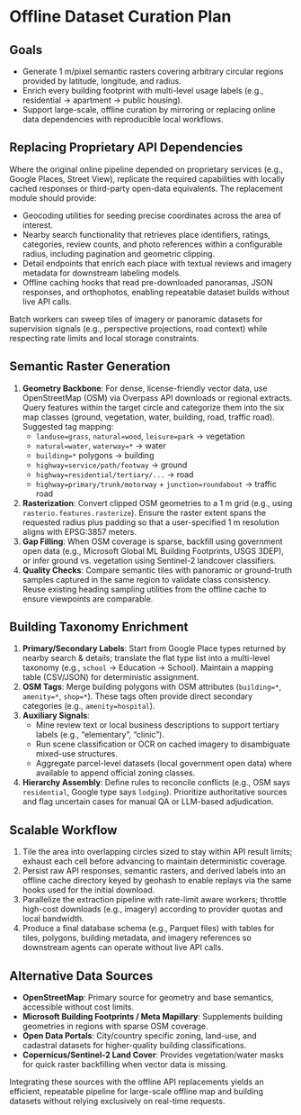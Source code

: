 # Offline Dataset Curation Plan

## Goals
- Generate 1 m/pixel semantic rasters covering arbitrary circular regions provided by latitude, longitude, and radius.
- Enrich every building footprint with multi-level usage labels (e.g., residential → apartment → public housing).
- Support large-scale, offline curation by mirroring or replacing online data dependencies with reproducible local workflows.

## Replacing Proprietary API Dependencies
Where the original online pipeline depended on proprietary services (e.g., Google Places, Street View), replicate the required capabilities with locally cached responses or third-party open-data equivalents. The replacement module should provide:
- Geocoding utilities for seeding precise coordinates across the area of interest.
- Nearby search functionality that retrieves place identifiers, ratings, categories, review counts, and photo references within a configurable radius, including pagination and geometric clipping.
- Detail endpoints that enrich each place with textual reviews and imagery metadata for downstream labeling models.
- Offline caching hooks that read pre-downloaded panoramas, JSON responses, and orthophotos, enabling repeatable dataset builds without live API calls.

Batch workers can sweep tiles of imagery or panoramic datasets for supervision signals (e.g., perspective projections, road context) while respecting rate limits and local storage constraints.

## Semantic Raster Generation
1. **Geometry Backbone**: For dense, license-friendly vector data, use OpenStreetMap (OSM) via Overpass API downloads or regional extracts. Query features within the target circle and categorize them into the six map classes (ground, vegetation, water, building, road, traffic road). Suggested tag mapping:
   - `landuse=grass`, `natural=wood`, `leisure=park` → vegetation
   - `natural=water`, `waterway=*` → water
   - `building=*` polygons → building
   - `highway=service/path/footway` → ground
   - `highway=residential/tertiary/...` → road
   - `highway=primary/trunk/motorway` + `junction=roundabout` → traffic road
2. **Rasterization**: Convert clipped OSM geometries to a 1 m grid (e.g., using `rasterio.features.rasterize`). Ensure the raster extent spans the requested radius plus padding so that a user-specified 1 m resolution aligns with EPSG:3857 meters.
3. **Gap Filling**: When OSM coverage is sparse, backfill using government open data (e.g., Microsoft Global ML Building Footprints, USGS 3DEP), or infer ground vs. vegetation using Sentinel-2 landcover classifiers.
4. **Quality Checks**: Compare semantic tiles with panoramic or ground-truth samples captured in the same region to validate class consistency. Reuse existing heading sampling utilities from the offline cache to ensure viewpoints are comparable.

## Building Taxonomy Enrichment
1. **Primary/Secondary Labels**: Start from Google Place types returned by nearby search & details; translate the flat type list into a multi-level taxonomy (e.g., `school` → Education → School). Maintain a mapping table (CSV/JSON) for deterministic assignment.
2. **OSM Tags**: Merge building polygons with OSM attributes (`building=*`, `amenity=*`, `shop=*`). These tags often provide direct secondary categories (e.g., `amenity=hospital`).
3. **Auxiliary Signals**:
   - Mine review text or local business descriptions to support tertiary labels (e.g., “elementary”, “clinic”).
   - Run scene classification or OCR on cached imagery to disambiguate mixed-use structures.
   - Aggregate parcel-level datasets (local government open data) where available to append official zoning classes.
4. **Hierarchy Assembly**: Define rules to reconcile conflicts (e.g., OSM says `residential`, Google type says `lodging`). Prioritize authoritative sources and flag uncertain cases for manual QA or LLM-based adjudication.

## Scalable Workflow
1. Tile the area into overlapping circles sized to stay within API result limits; exhaust each cell before advancing to maintain deterministic coverage.
2. Persist raw API responses, semantic rasters, and derived labels into an offline cache directory keyed by geohash to enable replays via the same hooks used for the initial download.
3. Parallelize the extraction pipeline with rate-limit aware workers; throttle high-cost downloads (e.g., imagery) according to provider quotas and local bandwidth.
4. Produce a final database schema (e.g., Parquet files) with tables for tiles, polygons, building metadata, and imagery references so downstream agents can operate without live API calls.

## Alternative Data Sources
- **OpenStreetMap**: Primary source for geometry and base semantics, accessible without cost limits.
- **Microsoft Building Footprints / Meta Mapillary**: Supplements building geometries in regions with sparse OSM coverage.
- **Open Data Portals**: City/country specific zoning, land-use, and cadastral datasets for higher-quality building classifications.
- **Copernicus/Sentinel-2 Land Cover**: Provides vegetation/water masks for quick raster backfilling when vector data is missing.

Integrating these sources with the offline API replacements yields an efficient, repeatable pipeline for large-scale offline map and building datasets without relying exclusively on real-time requests.

